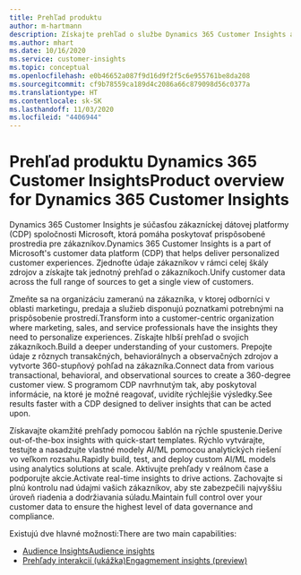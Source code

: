 ```yaml
---
title: Prehľad produktu
author: m-hartmann
description: Získajte prehľad o službe Dynamics 365 Customer Insights a jej funkciách.
ms.author: mhart
ms.date: 10/16/2020
ms.service: customer-insights
ms.topic: conceptual
ms.openlocfilehash: e0b46652a087f9d16d9f2f5c6e955761be8da208
ms.sourcegitcommit: cf9b78559ca189d4c2086a66c879098d56c0377a
ms.translationtype: HT
ms.contentlocale: sk-SK
ms.lasthandoff: 11/03/2020
ms.locfileid: "4406944"
---
```

# <a name="product-overview-for-dynamics-365-customer-insights"></a><span data-ttu-id="e4960-103">Prehľad produktu Dynamics 365 Customer Insights</span><span class="sxs-lookup"><span data-stu-id="e4960-103">Product overview for Dynamics 365 Customer Insights</span></span>

<span data-ttu-id="e4960-104">Dynamics 365 Customer Insights je súčasťou zákazníckej dátovej platformy (CDP) spoločnosti Microsoft, ktorá pomáha poskytovať prispôsobené prostredia pre zákazníkov.</span><span class="sxs-lookup"><span data-stu-id="e4960-104">Dynamics 365 Customer Insights is a part of Microsoft's customer data platform (CDP) that helps deliver personalized customer experiences.</span></span> <span data-ttu-id="e4960-105">Zjednoťte údaje zákazníkov v rámci celej škály zdrojov a získajte tak jednotný prehľad o zákazníkoch.</span><span class="sxs-lookup"><span data-stu-id="e4960-105">Unify customer data across the full range of sources to get a single view of customers.</span></span> 

<span data-ttu-id="e4960-106">Zmeňte sa na organizáciu zameranú na zákazníka, v ktorej odborníci v oblasti marketingu, predaja a služieb disponujú poznatkami potrebnými na prispôsobenie prostredí.</span><span class="sxs-lookup"><span data-stu-id="e4960-106">Transform into a customer-centric organization where marketing, sales, and service professionals have the insights they need to personalize experiences.</span></span> <span data-ttu-id="e4960-107">Získajte hlbší prehľad o svojich zákazníkoch.</span><span class="sxs-lookup"><span data-stu-id="e4960-107">Build a deeper understanding of your customers.</span></span> <span data-ttu-id="e4960-108">Prepojte údaje z rôznych transakčných, behaviorálnych a observačných zdrojov a vytvorte 360-stupňový pohľad na zákazníka.</span><span class="sxs-lookup"><span data-stu-id="e4960-108">Connect data from various transactional, behavioral, and observational sources to create a 360-degree customer view.</span></span> <span data-ttu-id="e4960-109">S programom CDP navrhnutým tak, aby poskytoval informácie, na ktoré je možné reagovať, uvidíte rýchlejšie výsledky.</span><span class="sxs-lookup"><span data-stu-id="e4960-109">See results faster with a CDP designed to deliver insights that can be acted upon.</span></span> 

<span data-ttu-id="e4960-110">Získavajte okamžité prehľady pomocou šablón na rýchle spustenie.</span><span class="sxs-lookup"><span data-stu-id="e4960-110">Derive out-of-the-box insights with quick-start templates.</span></span> <span data-ttu-id="e4960-111">Rýchlo vytvárajte, testujte a nasadzujte vlastné modely AI/ML pomocou analytických riešení vo veľkom rozsahu.</span><span class="sxs-lookup"><span data-stu-id="e4960-111">Rapidly build, test, and deploy custom AI/ML models using analytics solutions at scale.</span></span> <span data-ttu-id="e4960-112">Aktivujte prehľady v reálnom čase a podporujte akcie.</span><span class="sxs-lookup"><span data-stu-id="e4960-112">Activate real-time insights to drive actions.</span></span> <span data-ttu-id="e4960-113">Zachovajte si plnú kontrolu nad údajmi vašich zákazníkov, aby ste zabezpečili najvyššiu úroveň riadenia a dodržiavania súladu.</span><span class="sxs-lookup"><span data-stu-id="e4960-113">Maintain full control over your customer data to ensure the highest level of data governance and compliance.</span></span> 

<span data-ttu-id="e4960-114">Existujú dve hlavné možnosti:</span><span class="sxs-lookup"><span data-stu-id="e4960-114">There are two main capabilities:</span></span> 

- [<span data-ttu-id="e4960-115">Audience Insights</span><span class="sxs-lookup"><span data-stu-id="e4960-115">Audience insights</span></span>](audience-insights/overview.md)
- [<span data-ttu-id="e4960-116">Prehľady interakcií (ukážka)</span><span class="sxs-lookup"><span data-stu-id="e4960-116">Engagmement insights (preview)</span></span>](engagement-insights/index.yml)
 